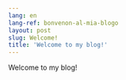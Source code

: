 ```yaml
---
lang: en
lang-ref: bonvenon-al-mia-blogo
layout: post
slug: Welcome!
title: 'Welcome to my blog!'
---
```


Welcome to my blog!
